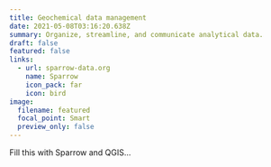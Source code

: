 ```yaml
---
title: Geochemical data management
date: 2021-05-08T03:16:20.638Z
summary: Organize, streamline, and communicate analytical data.
draft: false
featured: false
links:
  - url: sparrow-data.org
    name: Sparrow
    icon_pack: far
    icon: bird
image:
  filename: featured
  focal_point: Smart
  preview_only: false
---
```

Fill this with Sparrow and QGIS...